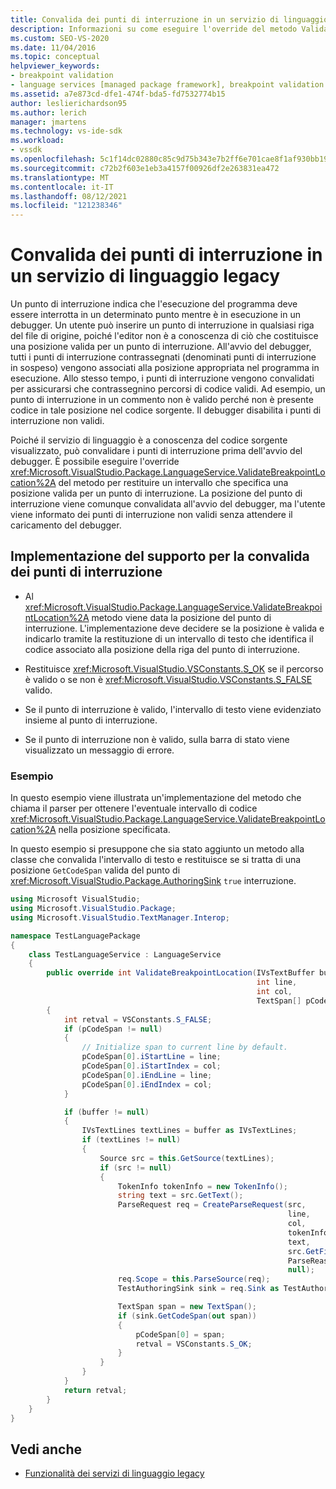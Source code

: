 ```yaml
---
title: Convalida dei punti di interruzione in un servizio di linguaggio legacy | Microsoft Docs
description: Informazioni su come eseguire l'override del metodo ValidateBreakpointLocation in un servizio di linguaggio legacy per convalidare i punti di interruzione prima dell'avvio del debugger.
ms.custom: SEO-VS-2020
ms.date: 11/04/2016
ms.topic: conceptual
helpviewer_keywords:
- breakpoint validation
- language services [managed package framework], breakpoint validation
ms.assetid: a7e873cd-dfe1-474f-bda5-fd7532774b15
author: leslierichardson95
ms.author: lerich
manager: jmartens
ms.technology: vs-ide-sdk
ms.workload:
- vssdk
ms.openlocfilehash: 5c1f14dc02880c85c9d75b343e7b2ff6e701cae8f1af930bb190df855219c1ec
ms.sourcegitcommit: c72b2f603e1eb3a4157f00926df2e263831ea472
ms.translationtype: MT
ms.contentlocale: it-IT
ms.lasthandoff: 08/12/2021
ms.locfileid: "121238346"
---
```

# <a name="validating-breakpoints-in-a-legacy-language-service"></a>Convalida dei punti di interruzione in un servizio di linguaggio legacy
Un punto di interruzione indica che l'esecuzione del programma deve essere interrotta in un determinato punto mentre è in esecuzione in un debugger. Un utente può inserire un punto di interruzione in qualsiasi riga del file di origine, poiché l'editor non è a conoscenza di ciò che costituisce una posizione valida per un punto di interruzione. All'avvio del debugger, tutti i punti di interruzione contrassegnati (denominati punti di interruzione in sospeso) vengono associati alla posizione appropriata nel programma in esecuzione. Allo stesso tempo, i punti di interruzione vengono convalidati per assicurarsi che contrassegnino percorsi di codice validi. Ad esempio, un punto di interruzione in un commento non è valido perché non è presente codice in tale posizione nel codice sorgente. Il debugger disabilita i punti di interruzione non validi.

 Poiché il servizio di linguaggio è a conoscenza del codice sorgente visualizzato, può convalidare i punti di interruzione prima dell'avvio del debugger. È possibile eseguire l'override <xref:Microsoft.VisualStudio.Package.LanguageService.ValidateBreakpointLocation%2A> del metodo per restituire un intervallo che specifica una posizione valida per un punto di interruzione. La posizione del punto di interruzione viene comunque convalidata all'avvio del debugger, ma l'utente viene informato dei punti di interruzione non validi senza attendere il caricamento del debugger.

## <a name="implementing-support-for-validating-breakpoints"></a>Implementazione del supporto per la convalida dei punti di interruzione

- Al <xref:Microsoft.VisualStudio.Package.LanguageService.ValidateBreakpointLocation%2A> metodo viene data la posizione del punto di interruzione. L'implementazione deve decidere se la posizione è valida e indicarlo tramite la restituzione di un intervallo di testo che identifica il codice associato alla posizione della riga del punto di interruzione.

- Restituisce <xref:Microsoft.VisualStudio.VSConstants.S_OK> se il percorso è valido o se non è <xref:Microsoft.VisualStudio.VSConstants.S_FALSE> valido.

- Se il punto di interruzione è valido, l'intervallo di testo viene evidenziato insieme al punto di interruzione.

- Se il punto di interruzione non è valido, sulla barra di stato viene visualizzato un messaggio di errore.

### <a name="example"></a>Esempio
 In questo esempio viene illustrata un'implementazione del metodo che chiama il parser per ottenere l'eventuale intervallo di codice <xref:Microsoft.VisualStudio.Package.LanguageService.ValidateBreakpointLocation%2A> nella posizione specificata.

 In questo esempio si presuppone che sia stato aggiunto un metodo alla classe che convalida l'intervallo di testo e restituisce se si tratta di una posizione `GetCodeSpan` valida del punto di <xref:Microsoft.VisualStudio.Package.AuthoringSink> `true` interruzione.

```csharp
using Microsoft VisualStudio;
using Microsoft.VisualStudio.Package;
using Microsoft.VisualStudio.TextManager.Interop;

namespace TestLanguagePackage
{
    class TestLanguageService : LanguageService
    {
        public override int ValidateBreakpointLocation(IVsTextBuffer buffer,
                                                       int line,
                                                       int col,
                                                       TextSpan[] pCodeSpan)
        {
            int retval = VSConstants.S_FALSE;
            if (pCodeSpan != null)
            {
                // Initialize span to current line by default.
                pCodeSpan[0].iStartLine = line;
                pCodeSpan[0].iStartIndex = col;
                pCodeSpan[0].iEndLine = line;
                pCodeSpan[0].iEndIndex = col;
            }

            if (buffer != null)
            {
                IVsTextLines textLines = buffer as IVsTextLines;
                if (textLines != null)
                {
                    Source src = this.GetSource(textLines);
                    if (src != null)
                    {
                        TokenInfo tokenInfo = new TokenInfo();
                        string text = src.GetText();
                        ParseRequest req = CreateParseRequest(src,
                                                              line,
                                                              col,
                                                              tokenInfo,
                                                              text,
                                                              src.GetFilePath(),
                                                              ParseReason.CodeSpan,
                                                              null);
                        req.Scope = this.ParseSource(req);
                        TestAuthoringSink sink = req.Sink as TestAuthoringSink;

                        TextSpan span = new TextSpan();
                        if (sink.GetCodeSpan(out span))
                        {
                            pCodeSpan[0] = span;
                            retval = VSConstants.S_OK;
                        }
                    }
                }
            }
            return retval;
        }
    }
}
```

## <a name="see-also"></a>Vedi anche
- [Funzionalità dei servizi di linguaggio legacy](../../extensibility/internals/legacy-language-service-features1.md)
